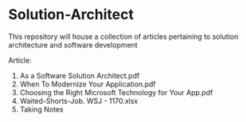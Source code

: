 # Solution-Architect
This repository will house a collection of articles pertaining to solution architecture and software development

Article:
1. As a Software Solution Architect.pdf
2. When To Modernize Your Application.pdf
3. Choosing the Right Microsoft Technology for Your App.pdf
4. Waited-Shorts-Job.  WSJ - 1170.xlsx
5. Taking Notes
